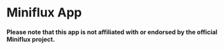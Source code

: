 # Miniflux App
#### Please note that this app is not affiliated with or endorsed by the official Miniflux project.
